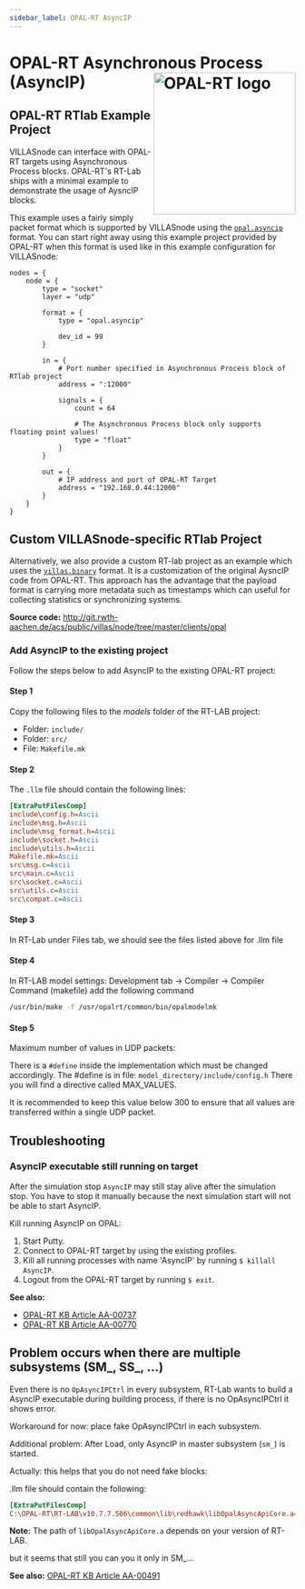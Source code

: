 ```yaml
---
sidebar_label: OPAL-RT AsyncIP
---
```


# OPAL-RT Asynchronous Process (AsyncIP) <img align="right" width="250px" src="/img/logos/opal.jpg" alt="OPAL-RT logo"></img>

## OPAL-RT RTlab Example Project

VILLASnode can interface with OPAL-RT targets using Asynchronous Process blocks.
OPAL-RT's RT-Lab ships with a minimal example to demonstrate the usage of AysncIP blocks.

This example uses a fairly simply packet format which is supported by VILLASnode using the [`opal.asyncip`](../formats/opal_asyncip.md) format.
You can start right away using this example project provided by OPAL-RT when this format is used like in this example configuration for VILLASnode:

``` url="external/node/etc/examples/formats/opal-asyncip.conf" title="node/etc/examples/formats/opal-asyncip.conf"
nodes = {
	node = {
		type = "socket"
		layer = "udp"

		format = {
			type = "opal.asyncip"

			dev_id = 99
		}

		in = {
			# Port number specified in Asynchronous Process block of RTlab project
			address = ":12000"

			signals = {
				count = 64

				# The Asynchronous Process block only supports floating point values!
				type = "float"
			}
		}

		out = {
			# IP address and port of OPAL-RT Target
			address = "192.168.0.44:12000"
		}
	}
}
```

## Custom VILLASnode-specific RTlab Project

Alternatively, we also provide a custom RT-lab project as an example which uses the [`villas.binary`](../formats/villas_binary.md) format.
It is a customization of the original AysncIP code from OPAL-RT.
This approach has the advantage that the payload format is carrying more metadata such as timestamps which can useful for collecting statistics or synchronizing systems.

**Source code:** <http://git.rwth-aachen.de/acs/public/villas/node/tree/master/clients/opal>

### Add AsyncIP to the existing project

Follow the steps below to add AsyncIP to the existing OPAL-RT project:   

#### Step 1

Copy the following files to the _models_ folder of the RT-LAB project:

- Folder: `include/`
- Folder: `src/`
- File: `Makefile.mk`

#### Step 2

The `.llm` file should contain the following lines:

```ini
[ExtraPutFilesComp]
include\config.h=Ascii
include\msg.h=Ascii
include\msg_format.h=Ascii
include\socket.h=Ascii
include\utils.h=Ascii
Makefile.mk=Ascii
src\msg.c=Ascii
src\main.c=Ascii
src\socket.c=Ascii
src\utils.c=Ascii
src\compat.c=Ascii
```

#### Step 3

In RT-Lab under Files tab, we should see the files listed above for .llm file

#### Step 4

In RT-LAB model settings: Development tab -> Compiler -> Compiler Command (makefile) add the following command

```bash
/usr/bin/make -f /usr/opalrt/common/bin/opalmodelmk
```

#### Step 5

Maximum number of values in UDP packets:

There is a `#define` inside the implementation which must be changed accordingly.
The #define is in file: `model_directory/include/config.h` There you will find a directive called MAX_VALUES.

It is recommended to keep this value below 300 to ensure that all values are transferred within a single UDP packet. 

## Troubleshooting

### AsyncIP executable still running on target

After the simulation stop `AsyncIP` may still stay alive after the simulation stop. You have to stop it manually because the next simulation start will not be able to start AsyncIP.

Kill running AsyncIP on OPAL:

1. Start Putty.
2. Connect to OPAL-RT target by using the existing profiles.
3. Kill all running processes with name 'AsyncIP' by running `$ killall AsyncIP`.
4. Logout from the OPAL-RT target by running `$ exit`.

**See also:**
 - [OPAL-RT KB Article AA-00737](http://www.opal-rt.com/KMP/index.php?/article/AA-00737/10/Problem-Solution/RT-LAB-10%3A-AsyncSerial-process-is-not-properly-cleaned-after-model-reset.html)
 - [OPAL-RT KB Article AA-00770](http://www.opal-rt.com/KMP/index.php?/article/AA-00770/10/Problem-Solution/Model-doesnt-reset-properly-when-having-multiple-OpIPSocketCtrl-for-Async-IP-communication.html)

## Problem occurs when there are multiple subsystems (SM_, SS_, ...)

Even there is no `OpAsyncIPCtrl` in every subsystem, RT-Lab wants to build a AsyncIP executable during building process, if there is no OpAsyncIPCtrl it shows error.

Workaround for now: place fake OpAsyncIPCtrl in each subsystem.

Additional problem: After Load, only AsyncIP in master subsystem (`sm_`) is started.

Actually: this helps that you do not need fake blocks:

.llm file should contain the following:

```ini
[ExtraPutFilesComp]
C:\OPAL-RT\RT-LAB\v10.7.7.506\common\lib\redhawk\libOpalAsyncApiCore.a=Binary
```

**Note:** The path of `libOpalAsyncApiCore.a` depends on your version of RT-LAB.

but it seems that still you can you it only in SM_...

**See also:** [OPAL-RT KB Article AA-00491](http://www.opal-rt.com/KMP/index.php?/article/AA-00491/9/QA/ARINC-and-AsyncSerial-processes-in-complex-models.html)

